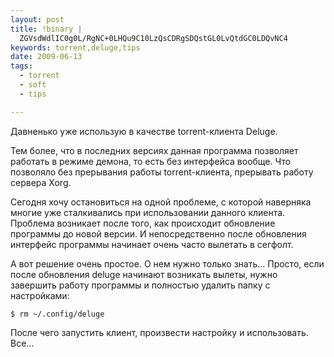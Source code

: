 ```yaml
--- 
layout: post
title: !binary |
  ZGVsdWdlIC0g0L/RgNC+0LHQu9C10LzQsCDRgSDQstGL0LvQtdGC0LDQvNC4
keywords: torrent,deluge,tips
date: 2009-06-13
tags:
  - torrent
  - soft
  - tips

---
```

Давненько уже использую в качестве torrent-клиента Deluge.

Тем более, что в последних версиях данная программа позволяет работать в режиме демона, то есть без интерфейса вообще. Что позволяло без прерывания работы torrent-клиента, прерывать работу сервера Xorg.

Сегодня хочу остановиться на одной проблеме, с которой наверняка многие уже сталкивались при использовании данного клиента. Проблема возникает после того, как происходит обновление программы до новой версии. И непосредственно после обновления интерфейс программы начинает очень часто вылетать в сегфолт.

А вот решение очень простое. О нем нужно только знать... Просто, если после обновления deluge начинают возникать вылеты, нужно завершить работу программы и полностью удалить папку с настройками:

    $ rm ~/.config/deluge

После чего запустить клиент, произвести настройку и использовать. Все...
